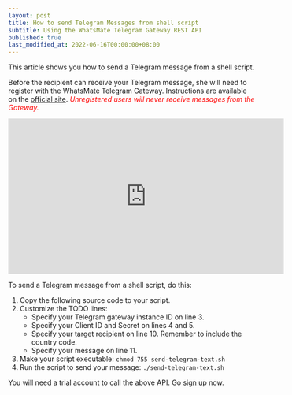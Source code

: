 ```yaml
---
layout: post
title: How to send Telegram Messages from shell script
subtitle: Using the WhatsMate Telegram Gateway REST API
published: true
last_modified_at: 2022-06-16T00:00:00+08:00
---
```


This article shows you how to send a Telegram message from a shell script.

Before the recipient can receive your Telegram message, she will need to register with the WhatsMate Telegram Gateway. Instructions are available on the [official site](https://www.whatsmate.net/telegram-gateway-api.html). <span style="color:red">*Unregistered users will never receive messages from the Gateway.*</span>


<iframe width="560" height="315" src="https://www.youtube.com/embed/ZYp7UMUsaiU?rel=0&cc_load_policy=1" frameborder="0" allowfullscreen></iframe>


To send a Telegram message from a shell script, do this:

1. Copy the following source code to your script.  <script src="https://gist.github.com/whatsmate/a29b2ba722ff34f657b002dbd0611643.js"></script>
2. Customize the TODO lines:
   * Specify your Telegram gateway instance ID on line 3.
   * Specify your Client ID and Secret on lines 4 and 5.
   * Specify your target recipient on line 10. Remember to include the country code.
   * Specify your message on line 11.
3. Make your script executable: `chmod 755 send-telegram-text.sh`
4. Run the script to send your message: `./send-telegram-text.sh`


You will need a trial account to call the above API. Go [sign up](https://www.whatsmate.net/telegram-gateway-api.html) now.



<br>
<script async src="//pagead2.googlesyndication.com/pagead/js/adsbygoogle.js"></script>
<ins class="adsbygoogle"
     style="display:inline-block;width:728px;height:90px"
     data-ad-client="ca-pub-7383487179928477"
     data-ad-slot="6959057004"></ins>
<script>
(adsbygoogle = window.adsbygoogle || []).push({});
</script>
<br>

